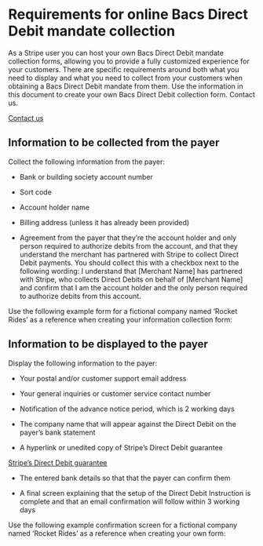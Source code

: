 # Requirements for online Bacs Direct Debit mandate collection

As a Stripe user you can host your own Bacs Direct Debit mandate collection forms, allowing you to provide a fully customized experience for your customers. There are specific requirements around both what you need to display and what you need to collect from your customers when obtaining a Bacs Direct Debit mandate from them. Use the information in this document to create your own Bacs Direct Debit collection form. Contact us.

[Contact us](https://support.stripe.com/contact)

## Information to be collected from the payer

Collect the following information from the payer:

- Bank or building society account number

- Sort code

- Account holder name

- Billing address (unless it has already been provided)

- Agreement from the payer that they’re the account holder and only person required to authorize debits from the account, and that they understand the merchant has partnered with Stripe to collect Direct Debit payments. You should collect this with a checkbox next to the following wording: I understand that [Merchant Name] has partnered with Stripe, who collects Direct Debits on behalf of [Merchant Name] and confirm that I am the account holder and the only person required to authorize debits from this account.

Use the following example form for a fictional company named ‘Rocket Rides’ as a reference when creating your information collection form:

## Information to be displayed to the payer

Display the following information to the payer:

- Your postal and/or customer support email address

- Your general inquiries or customer service contact number

- Notification of the advance notice period, which is 2 working days

- The company name that will appear against the Direct Debit on the payer’s bank statement

- A hyperlink or unedited copy of Stripe’s Direct Debit guarantee

[Stripe’s Direct Debit guarantee](https://stripe.com/legal/bacs-direct-debit-guarantee)

- The entered bank details so that that the payer can confirm them

- A final screen explaining that the setup of the Direct Debit Instruction is complete and that an email confirmation will follow within 3 working days

Use the following example confirmation screen for a fictional company named ‘Rocket Rides’ as a reference when creating your own form:
